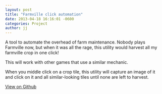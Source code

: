 ```yaml
---
layout: post
title: "Farmville click automation"
date: 2013-04-18 16:16:01 -0600
categories: Project
author: jj
---
```


A tool to automate the overhead of farm maintenance. Nobody plays Farmville now, but when it was all the rage, this utility would harvest all my farmville crop in one click!

This will work with other games that use a similar mechanic.

When you middle click on a crop tile, this utility will capture an image of it and click on it and all similar-looking tiles until none are left to harvest.

[View on Github](https://github.com/alterlife/Farmville-Click-Automation--Autoit-)

